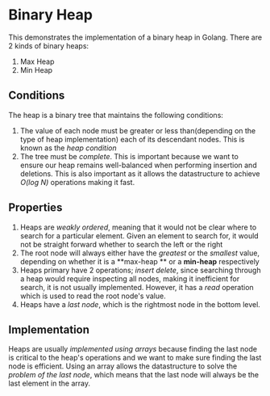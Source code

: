 # Binary Heap

This demonstrates the implementation of a binary heap in Golang. There are 2 kinds of binary heaps:

1. Max Heap
2. Min Heap

## Conditions

The heap is a binary tree that maintains the following conditions:

1. The value of each node must be greater or less than(depending on the type of heap implementation) each of its
   descendant nodes. This is known as the _heap
   condition_
2. The tree must be _complete_. This is important because we want to ensure our heap remains well-balanced when
   performing insertion and deletions. This is also important as it allows the datastructure to achieve _O(log N)_
   operations making it fast.

## Properties

1. Heaps are _weakly ordered_, meaning that it would not be clear where to search for a particular element. Given an
   element to search for, it would not be straight forward whether to search the left or the right
2. The root node will always either have the _greatest_ or the _smallest_ value, depending on whether it is a **max-heap
   ** or a **min-heap** respectively
3. Heaps primary have 2 operations; _insert_  _delete_, since searching through a heap would require inspecting all
   nodes, making it inefficient for search, it is not usually implemented. However, it has a _read_ operation which is
   used to read the root node's value.
4. Heaps have a _last node_, which is the rightmost node in the bottom level.

## Implementation

Heaps are usually _implemented using arrays_ because finding the last node is critical to the heap's operations and we
want to make sure finding the last node is efficient. Using an array allows the datastructure to solve the _problem of
the last node_, which means that the last node will always be the last element in the array.
